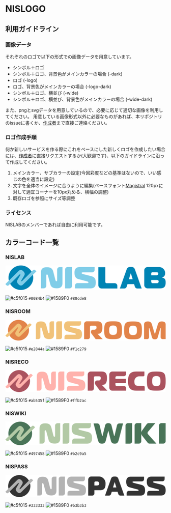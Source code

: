 # NISLOGO

## 利用ガイドライン

### 画像データ

それぞれのロゴで以下の形式での画像データを用意しています。

- シンボル＋ロゴ
- シンボル＋ロゴ、背景色がメインカラーの場合 (-dark)
- ロゴ (-logo) 
- ロゴ、背景色がメインカラーの場合 (-logo-dark)
- シンボル＋ロゴ、横並び (-wide)
- シンボル＋ロゴ、横並び、背景色がメインカラーの場合 (-wide-dark)

また、pngとsvgデータを用意しているので、必要に応じて適切な画像を利用してください。
用意している画像形式以外に必要なものがあれば、本リポジトリのissueに書くか、[作成者](https://github.com/nkthkr)まで直接ご連絡ください。

### ロゴ作成手順
何か新しいサービスを作る際にこれをベースにした新しくロゴを作成したい場合には、[作成者](https://github.com/nkthkr)に直接リクエストするか(大歓迎です)、以下のガイドラインに沿って作成してください。
1. メインカラー、サブカラーの設定(今回彩度などの基準はないので、いい感じの色を適当に設定)
2. 文字を全体のイメージに合うように編集(ベースフォント[Magistral](https://fonts.adobe.com/fonts/magistral) 120pxに対して適宜コーナーを10px丸める、横幅の調整)
3. 既存ロゴを参照にサイズ等調整

### ライセンス
NISLABのメンバーであれば自由に利用可能です。

## カラーコード一覧

### NISLAB

![NISLAB](svg/nislab-wide.svg)  

![#c5f015](https://via.placeholder.com/10/0084b4/000000?text=+) `#0084b4`
![#1589F0](https://via.placeholder.com/10/80cde8/000000?text=+) `#80cde8`

### NISROOM

![NISROOM](svg/nisroom-wide.svg)  

![#c5f015](https://via.placeholder.com/10/e2844a/000000?text=+) `#e2844a`
![#1589F0](https://via.placeholder.com/10/f1c279/000000?text=+) `#f1c279`

### NISRECO

![NISRECO](svg/nisreco-wide.svg)  

![#c5f015](https://via.placeholder.com/10/ab535f/000000?text=+) `#ab535f`
![#1589F0](https://via.placeholder.com/10/ffb2ac/000000?text=+) `#ffb2ac`

### NISWIKI

![NISWIKI](svg/niswiki-wide.svg)  

![#c5f015](https://via.placeholder.com/10/497458/000000?text=+) `#497458`
![#1589F0](https://via.placeholder.com/10/b2c9a5/000000?text=+) `#b2c9a5`

### NISPASS

![NISPASS](svg/nispass-wide.svg)  

![#c5f015](https://via.placeholder.com/10/333333/000000?text=+) `#333333`
![#1589F0](https://via.placeholder.com/10/b3b3b3/000000?text=+) `#b3b3b3`
